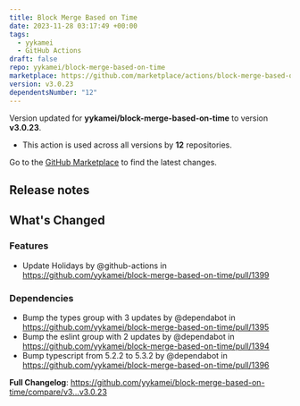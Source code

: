 ```yaml
---
title: Block Merge Based on Time
date: 2023-11-28 03:17:49 +00:00
tags:
  - yykamei
  - GitHub Actions
draft: false
repo: yykamei/block-merge-based-on-time
marketplace: https://github.com/marketplace/actions/block-merge-based-on-time
version: v3.0.23
dependentsNumber: "12"
---
```



Version updated for **yykamei/block-merge-based-on-time** to version **v3.0.23**.
- This action is used across all versions by **12** repositories.

Go to the [GitHub Marketplace](https://github.com/marketplace/actions/block-merge-based-on-time) to find the latest changes.

## Release notes

<!-- Release notes generated using configuration in .github/release.yml at main -->

## What's Changed
### Features
* Update Holidays by @github-actions in https://github.com/yykamei/block-merge-based-on-time/pull/1399
### Dependencies
* Bump the types group with 3 updates by @dependabot in https://github.com/yykamei/block-merge-based-on-time/pull/1395
* Bump the eslint group with 2 updates by @dependabot in https://github.com/yykamei/block-merge-based-on-time/pull/1394
* Bump typescript from 5.2.2 to 5.3.2 by @dependabot in https://github.com/yykamei/block-merge-based-on-time/pull/1396


**Full Changelog**: https://github.com/yykamei/block-merge-based-on-time/compare/v3...v3.0.23
